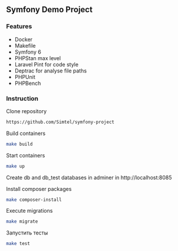 ## Symfony Demo Project

### Features
- Docker
- Makefile
- Symfony 6
- PHPStan max level
- Laravel Pint for code style
- Deptrac for analyse file paths
- PHPUnit
- PHPBench


### Instruction
Clone repository

```bash
https://github.com/Simtel/symfony-project
```

Build containers 

```bash
make build
```

Start containers
```bash
make up
```

Create db and db_test databases in adminer in http://localhost:8085

Install composer packages
```bash
make composer-install
```

Execute migrations
```bash
make migrate
```

Запустить тесты
```bash
make test
```